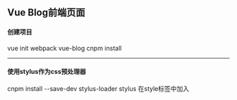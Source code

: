 ## Vue Blog前端页面
#### 创建项目
vue init webpack vue-blog
cnpm install

---
#### 使用stylus作为css预处理器
cnpm install --save-dev stylus-loader stylus
在style标签中加入<style lang="stylus"></style>
